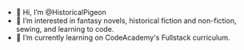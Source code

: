 - 👋 Hi, I’m @HistoricalPigeon
- 👀 I’m interested in fantasy novels, historical fiction and non-fiction, sewing, and learning to code. 
- 🌱 I’m currently learning on CodeAcademy's Fullstack curriculum.
<!---
HistoricalPigeon/HistoricalPigeon is a ✨ special ✨ repository because its `README.md` (this file) appears on your GitHub profile.
You can click the Preview link to take a look at your changes.
--->
